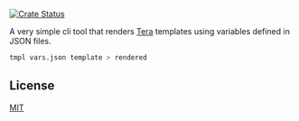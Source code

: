 [![Crate Status](https://img.shields.io/crates/v/tmpl.svg)](https://crates.io/crates/tmpl)

A very simple cli tool that renders [Tera](https://github.com/Keats/tera)
templates using variables defined in JSON files.

```bash
tmpl vars.json template > rendered
```

## License

[MIT](LICENSE)
